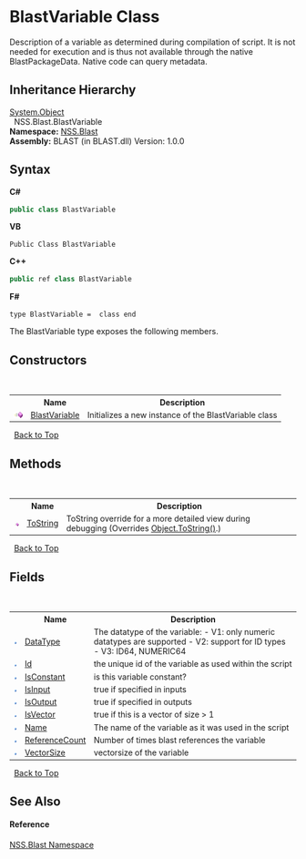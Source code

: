 # BlastVariable Class
 

Description of a variable as determined during compilation of script. It is not needed for execution and is thus not available through the native BlastPackageData. Native code can query metadata.


## Inheritance Hierarchy
<a href="https://docs.microsoft.com/dotnet/api/system.object" target="_blank" rel="noopener noreferrer">System.Object</a><br />&nbsp;&nbsp;NSS.Blast.BlastVariable<br />
**Namespace:**&nbsp;<a href="88b55311-4a89-0894-e27a-e157e443c7f7.md">NSS.Blast</a><br />**Assembly:**&nbsp;BLAST (in BLAST.dll) Version: 1.0.0

## Syntax

**C#**<br />
``` C#
public class BlastVariable
```

**VB**<br />
``` VB
Public Class BlastVariable
```

**C++**<br />
``` C++
public ref class BlastVariable
```

**F#**<br />
``` F#
type BlastVariable =  class end
```

The BlastVariable type exposes the following members.


## Constructors
&nbsp;<table><tr><th></th><th>Name</th><th>Description</th></tr><tr><td>![Public method](media/pubmethod.gif "Public method")</td><td><a href="0256a538-478b-fd8b-16c1-32578c772be8.md">BlastVariable</a></td><td>
Initializes a new instance of the BlastVariable class</td></tr></table>&nbsp;
<a href="#blastvariable-class">Back to Top</a>

## Methods
&nbsp;<table><tr><th></th><th>Name</th><th>Description</th></tr><tr><td>![Public method](media/pubmethod.gif "Public method")</td><td><a href="cc09fb42-d288-943a-8cc5-3f903fa73759.md">ToString</a></td><td>
ToString override for a more detailed view during debugging
 (Overrides <a href="https://docs.microsoft.com/dotnet/api/system.object.tostring#system-object-tostring" target="_blank" rel="noopener noreferrer">Object.ToString()</a>.)</td></tr></table>&nbsp;
<a href="#blastvariable-class">Back to Top</a>

## Fields
&nbsp;<table><tr><th></th><th>Name</th><th>Description</th></tr><tr><td>![Public field](media/pubfield.gif "Public field")</td><td><a href="1f4d8994-27f3-d03d-c544-984081f23872.md">DataType</a></td><td>
The datatype of the variable: - V1: only numeric datatypes are supported - V2: support for ID types - V3: ID64, NUMERIC64</td></tr><tr><td>![Public field](media/pubfield.gif "Public field")</td><td><a href="436a900c-e415-e974-bde8-4248d902a858.md">Id</a></td><td>
the unique id of the variable as used within the script</td></tr><tr><td>![Public field](media/pubfield.gif "Public field")</td><td><a href="4c16924f-9b06-bf4c-f7a0-f3f30f53ce7e.md">IsConstant</a></td><td>
is this variable constant?</td></tr><tr><td>![Public field](media/pubfield.gif "Public field")</td><td><a href="2a7ba74d-1b93-469b-e394-ca95f01ad178.md">IsInput</a></td><td>
true if specified in inputs</td></tr><tr><td>![Public field](media/pubfield.gif "Public field")</td><td><a href="1d8adc2d-67c2-c07e-7ca7-7d3a9df91495.md">IsOutput</a></td><td>
true if specified in outputs</td></tr><tr><td>![Public field](media/pubfield.gif "Public field")</td><td><a href="a1dc40b1-509f-bc9b-76a7-ce0a54034e49.md">IsVector</a></td><td>
true if this is a vector of size > 1</td></tr><tr><td>![Public field](media/pubfield.gif "Public field")</td><td><a href="1825fed4-23cb-3e02-a247-4b43d2f2ddd4.md">Name</a></td><td>
The name of the variable as it was used in the script</td></tr><tr><td>![Public field](media/pubfield.gif "Public field")</td><td><a href="844a5658-406b-56bb-e98f-f419a6bf740b.md">ReferenceCount</a></td><td>
Number of times blast references the variable</td></tr><tr><td>![Public field](media/pubfield.gif "Public field")</td><td><a href="dbf47838-ffd0-1490-a406-aefe933a4bcf.md">VectorSize</a></td><td>
vectorsize of the variable</td></tr></table>&nbsp;
<a href="#blastvariable-class">Back to Top</a>

## See Also


#### Reference
<a href="88b55311-4a89-0894-e27a-e157e443c7f7.md">NSS.Blast Namespace</a><br />